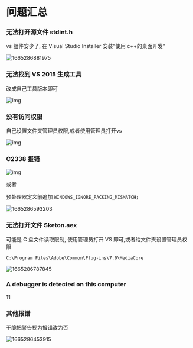 # 问题汇总

### 无法打开源文件 stdint.h

vs 组件安少了, 在 Visual Studio Installer 安装"使用 c++的桌面开发"

![1665286881975](\images\1665286881975.png)

### 无法找到 VS 2015 生成工具

改成自己工具版本即可

![img](\images\tool.png)

### 没有访问权限

自己设置文件夹管理员权限,或者使用管理员打开vs

![img](\images\folder.png)

### C2338 报错

![img](\images\C2338.png)

或者

预处理器定义前追加 `WINDOWS_IGNORE_PACKING_MISMATCH;`

![1665286593203](\images\1665286593203.png)

### 无法打开文件 Sketon.aex

可能是 C 盘文件读取限制, 使用管理员打开 VS 即可,或者给文件夹设置管理员权限

`C:\Program Files\Adobe\Common\Plug-ins\7.0\MediaCore`

![1665286787845](\images\1665286787845.png)

### A debugger is detected on this computer

11

### 其他报错

干脆把警告视为报错改为否

![1665286453915](\images\1665286453915.png)
